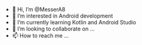 - 👋 Hi, I’m @MesserA8
- 👀 I’m interested in Android development
- 🌱 I’m currently learning Kotlin and Android Studio
- 💞️ I’m looking to collaborate on ...
- 📫 How to reach me ...

<!---
MesserA8/MesserA8 is a ✨ special ✨ repository because its `README.md` (this file) appears on your GitHub profile.
You can click the Preview link to take a look at your changes.
--->
